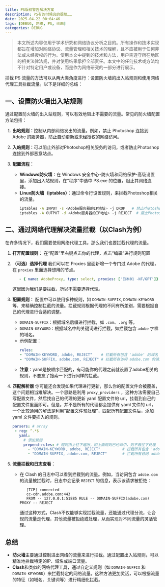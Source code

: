 ```yaml
---
title: PS版权警告解决方案
description: PS有的时候真的很烦……
date: 2025-04-22 00:04:46
tags: [DEBUG, 网络, PS, 绘画]
categories: DEBUG
---
```

> 本文所述内容仅用于学术研究和网络协议分析之目的。所有操作和技术实现都旨在增加对网络协议、流量管理和相关技术的理解，且不应被用于任何非法或未经授权的行为。使用本文中提到的技术和方法，用户需遵守所在地区的相关法律法规，并对使用结果承担全部责任。本文中的任何技术或方法均不针对特定用户或设备，而是作为网络研究的一部分进行展示。

拦截 PS 流量的方法可以从两大类角度进行：设置防火墙的出入站规则和使用网络代理工具拦截流量。以下是详细的总结：

## 一、设置防火墙出入站规则
通过配置防火墙的出入站规则，可以有效地阻止不需要的流量。常见的防火墙配置方法包括：

1. **出站规则**：控制从内部网络发出的流量。例如，禁止 Photoshop 连接到 Adobe 的服务器，防止自动更新或未经授权的网络访问。

2. **入站规则**：可以阻止外部对Photoshop相关服务的访问，或者防止Photoshop连接到外部恶意站点。

3. **配置流程**：
   - **Windows防火墙**：在 Windows 安全中心-防火墙和网络保护-高级设置里，添加出入站规则，在“程序”中选中 PS.exe 的位置，阻止其网络连接。
   - **Linux防火墙（iptables）**：通过命令行设置规则，来拦截Photoshop相关的流量。
     ```bash
     iptables -A INPUT -s <Adobe服务器的IP地址> -j DROP   # 禁止Photoshop连接Adobe服务器
     iptables -A OUTPUT -d <Adobe服务器的IP地址> -j REJECT  # 禁止Photoshop发送请求到Adobe服务器
     ```

## 二、通过网络代理解决流量拦截（以Clash为例）
在许多情况下，我们需要使用网络代理工具，那么我们也要拦截代理的流量。

1. **打开配置规则**：
   在“配置”里右键点击你的代理，点击“编辑”进行规则配置

2. **（可选）选择代理**
   我们可以在 Proxies 里面新增一个专门过 Adobe 的代理，在 `proxies` 里面选择想用的节点。
   ```yaml
      - { name: AdobeProxy, type: select, proxies: ['日本01 -NF/GPT']}
   ```
   这里因为我们是要拦截，所以不需要选择代理。

3. **配置规则**：
   配置中可以使用多种规则，如 `DOMAIN-SUFFIX`, `DOMAIN-KEYWORD` 等，来精确控制拦截的流量。拦截规则根据代理的不同有所差别，需要根据自己的代理进行合适的调整。
   - `DOMAIN-SUFFIX`：根据域名后缀进行拦截，如 `.com`、`.org` 等。
   - `DOMAIN-KEYWORD`：根据域名中的关键词进行拦截，如拦截包含 `adobe` 字样的域名。
   - 示例配置：
      ```yaml
      rules:
      - "DOMAIN-KEYWORD, adobe, REJECT"    # 拦截所有包含 'adobe' 的域名
      - "DOMAIN-SUFFIX, adobe.com, REJECT" # 拦截所有访问 adobe.com 的请求
      ```
   - **注意**：yaml是按顺序匹配的，有可能你的代理之前就设置了adobe相关的规则，不要忘了搜索一下进行同样的拦截。

4. **匹配解析器**
   你可能还会发现如果代理进行更新，那么你的配置文件会被覆盖，这个问题相当难解决。一个思路是利用 `proxy_providers` ，这种方法需要自己写配置文件，然后找自己的代理的更新 yaml 配置文件的 url，挂载到自己的配置文件里面即可。但是，并不是所有的代理都会提供有 yaml 文件的 url，一个比较通用的解法是利用“配置文件预处理”，匹配所有配置文件后，添加 yaml 文件要插入的规则。
   ```yaml
   parsers: # array
    - reg: ^.*$
      yaml:
        # 添加规则
        prepend-rules: # 规则由上往下遍历，如上面规则已经命中，则不再往下处理
          - "DOMAIN-KEYWORD, adobe, REJECT"          # 拦截所有包含 'adobe' 的域名
          - "DOMAIN-SUFFIX, adobe.com, REJECT"       # 拦截所有访问 adobe.com 的请求
   ```
5. **流量拦截和日志查看**：
   - 在 Clash 的日志中可以看到拦截到的流量。例如，当访问包含 `adobe.com` 的流量被拦截时，日志中会记录 `REJECT` 的信息，表示该请求被拒绝：
     ```
        [TCP] connected
        cc-cdn.adobe.com:443
        FROM -- 127.0.0.1:51885 RULE -- DOMAIN-SUFFIX(adobe.com) PROXY -- REJECT
     ```
     通过这种方式，Clash不仅能够实现拦截流量，还能通过代理分流，让合规的流量走代理，其他流量被拒绝或处理，从而实现对不同流量的灵活管理。

## 总结
- **防火墙**主要通过控制进出网络的流量来进行拦截。通过配置出入站规则，可以精准地拦截特定的IP、域名或端口流量。
- **Clash**和类似的网络代理工具，通过自定义规则（如 `DOMAIN-SUFFIX` 和 `DOMAIN-KEYWORD`）来拦截特定的网络流量。这种方法更加灵活，可以根据流量的特征（如域名、关键词等）进行精细化拦截。